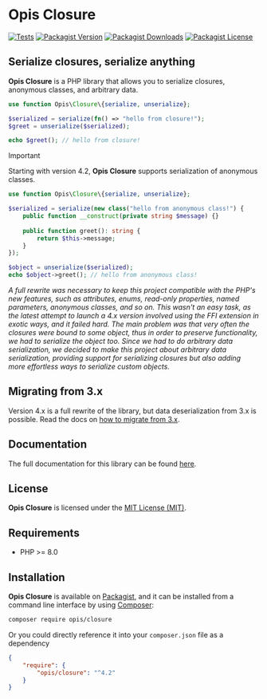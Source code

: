 Opis Closure
====================
[![Tests](https://github.com/opis/closure/workflows/Tests/badge.svg)](https://github.com/opis/closure/actions)
[![Packagist Version](https://img.shields.io/packagist/v/opis/closure?label=Version)](https://packagist.org/packages/opis/closure)
[![Packagist Downloads](https://img.shields.io/packagist/dt/opis/closure?label=Downloads)](https://packagist.org/packages/opis/closure)
[![Packagist License](https://img.shields.io/packagist/l/opis/closure?color=teal&label=License)](https://packagist.org/packages/opis/closure)

Serialize closures, serialize anything
------------------

**Opis Closure** is a PHP library that allows you to serialize closures, anonymous classes, and arbitrary data.

```php
use function Opis\Closure\{serialize, unserialize};

$serialized = serialize(fn() => "hello from closure!");
$greet = unserialize($serialized);

echo $greet(); // hello from closure!
```

> [!IMPORTANT]
> Starting with version 4.2, **Opis Closure** supports serialization of anonymous classes.

```php
use function Opis\Closure\{serialize, unserialize};

$serialized = serialize(new class("hello from anonymous class!") {
    public function __construct(private string $message) {}
    
    public function greet(): string {
        return $this->message;
    }
});

$object = unserialize($serialized);
echo $object->greet(); // hello from anonymous class!
```

_A full rewrite was necessary to keep this project compatible with the PHP's new features, such as attributes, enums, 
read-only properties, named parameters, anonymous classes, and so on. This wasn't an easy task, as the latest attempt 
to launch a 4.x version involved using the FFI extension in exotic ways, and it failed hard. The main problem was that 
very often the closures were bound to some object, thus in order to preserve functionality, we had to serialize the object 
too. Since we had to do arbitrary data serialization, we decided to make this project about arbitrary data serialization, 
providing support for serializing closures but also adding more effortless ways to serialize custom objects._

## Migrating from 3.x

Version 4.x is a full rewrite of the library, but data deserialization from 3.x is possible.
Read the docs on [how to migrate from 3.x][migration].

## Documentation

The full documentation for this library can be found [here][documentation].

## License

**Opis Closure** is licensed under the [MIT License (MIT)][license].

## Requirements

* PHP >= 8.0

## Installation

**Opis Closure** is available on [Packagist], and it can be installed from a 
command line interface by using [Composer]: 

```bash
composer require opis/closure
```

Or you could directly reference it into your `composer.json` file as a dependency

```json
{
    "require": {
        "opis/closure": "^4.2"
    }
}
```

[documentation]: https://opis.io/closure/4.x/ "Opis Closure Documentation"
[migration]: https://opis.io/closure/4.x/migrate.html "Opis Closure Migration guide"
[license]: http://opensource.org/licenses/MIT "MIT License"
[Packagist]: https://packagist.org/packages/opis/closure "Packagist"
[Composer]: https://getcomposer.org "Composer"
[CHANGELOG]: https://github.com/opis/closure/blob/master/CHANGELOG.md "Changelog"
